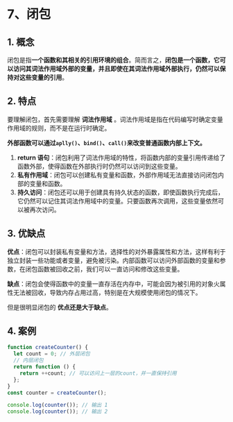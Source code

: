 # 7、闭包

## 1. 概念

闭包是指**一个函数和其相关的引用环境的组合**。简而言之，**闭包是一个函数，它可以访问其词法作用域外部的变量，并且即使在其词法作用域外部执行，仍然可以保持对这些变量的引用**。

## 2. 特点

要理解闭包，首先需要理解 **词法作用域** 。词法作用域是指在代码编写时确定变量作用域的规则，而不是在运行时确定。

**外部函数可以通过`aplly()`、`bind()`、`call()`来改变普通函数内部上下文。**

1. **return 语句**：闭包利用了词法作用域的特性，将函数内部的变量引用传递给了函数外部，使得函数在外部执行时仍然可以访问到这些变量。
2. **私有作用域**：闭包可以创建私有变量和函数，外部作用域无法直接访问闭包内部的变量和函数。
3. **持久访问**：闭包还可以用于创建具有持久状态的函数，即使函数执行完成后，它仍然可以记住其词法作用域中的变量。只要函数再次调用，这些变量依然可以被再次访问。

## 3. 优缺点

**优点**：闭包可以封装私有变量和方法，选择性的对外暴露属性和方法，这样有利于独立封装一些功能或者变量，避免被污染。内部函数可以访问外部函数的变量和参数，在闭包函数被回收之前，我们可以一直访问和修改这些变量。

**缺点**：闭包会使得函数中的变量一直存活在内存中，可能会因为被引用的对象火属性无法被回收，导致内存占用过高，特别是在大规模使用闭包的情况下。

但是很明显闭包的 **优点还是大于缺点**。

## 4. 案例

```js
function createCounter() {
  let count = 0; // 外层闭包
  // 内层闭包
  return function () {
    return ++count; // 可以访问上一层的count，并一直保持引用
  };
}
const counter = createCounter();

console.log(counter()); // 输出 1
console.log(counter()); // 输出 2
```
